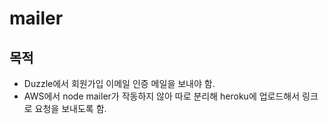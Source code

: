 # mailer
## 목적
- Duzzle에서 회원가입 이메일 인증 메일을 보내야 함.
- AWS에서 node mailer가 작동하지 않아 따로 분리해 heroku에 업로드해서 링크로 요청을 보내도록 함.

